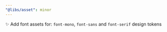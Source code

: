 ```yaml
---
"@libs/asset": minor
---
```


✨ Add font assets for: `font-mono`, `font-sans` and `font-serif` design tokens

